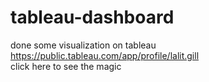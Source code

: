 # tableau-dashboard
done some visualization on tableau
https://public.tableau.com/app/profile/lalit.gill   
click here to see the magic 
